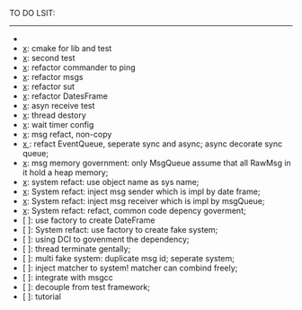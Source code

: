 TO DO LSIT:
***

- [x]: bii-code
- [x]: cmake for lib and test
- [x]: second test
- [x]: refactor commander to ping
- [x]: refactor msgs
- [x]: refactor sut
- [x]: refactor DatesFrame
- [x]: asyn receive test
- [x]: thread destory
- [x]: wait timer config
- [x]: msg refact, non-copy
- [x ]: refact EventQueue, seperate sync and async; async decorate sync queue;
- [x]: msg memory government: only MsgQueue assume that all RawMsg in it hold a heap memory;
- [x]: system refact: use object name as sys name;
- [x]: System refact: inject msg sender which is impl by date frame;
- [x]: System refact: inject msg receiver which is impl by msgQueue;
- [x]: System refact: refact, common code depency goverment;
- [ ]: use factory to create DateFrame 
- [ ]: System refact: use factory to create fake system; 
- [ ]: using DCI to govenment the dependency;
- [ ]: thread terminate gentally;
- [ ]: multi fake system: duplicate msg id; seperate system;
- [ ]: inject matcher to system! matcher can combind freely;
- [ ]: integrate with msgcc
- [ ]: decouple from test framework;
- [ ]: tutorial

